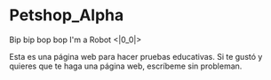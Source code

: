 # Petshop_Alpha
Bip bip bop bop I'm a Robot <|0_0|>

Esta es una página web para hacer pruebas educativas.
Si te gustó y quieres que te haga una página web, escríbeme sin probleman.